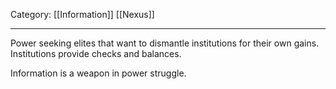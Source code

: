 Category: [[Information]] [[Nexus]]
___

Power seeking elites that want to dismantle institutions for their own gains. 
Institutions provide checks and balances. 

Information is a weapon in power struggle. 